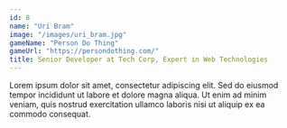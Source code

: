 ```yaml
---
id: 8
name: "Uri Bram"
image: "/images/uri_bram.jpg"
gameName: "Person Do Thing"
gameUrl: "https://persondothing.com/"
title: Senior Developer at Tech Corp, Expert in Web Technologies
---
```


Lorem ipsum dolor sit amet, consectetur adipiscing elit. Sed do eiusmod tempor incididunt ut labore et dolore magna aliqua. Ut enim ad minim veniam, quis nostrud exercitation ullamco laboris nisi ut aliquip ex ea commodo consequat.
